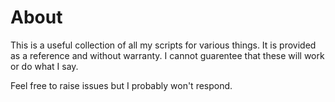 # About
This is a useful collection of all my scripts for various things. It is provided as a reference and without warranty. I cannot guarentee that these will work or do what I say.

Feel free to raise issues but I probably won't respond.
